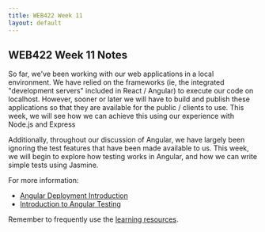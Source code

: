 ```yaml
---
title: WEB422 Week 11
layout: default
---
```


## WEB422 Week 11 Notes

So far, we've been working with our web applications in a local environment. We have relied on the frameworks (ie, the integrated "development servers" included in React / Angular) to execute our code on localhost. However, sooner or later we will have to build and publish these applications so that they are available for the public / clients to use.  This week, we will see how we can achieve this using our experience with Node.js and Express

Additionally, throughout our discussion of Angular, we have largely been ignoring the test features that have been made available to us. This week, we will begin to explore how testing works in Angular, and how we can write simple tests using Jasmine.

For more information:

* [Angular Deployment Introduction](angular-deployment-intro)
* [Introduction to Angular Testing](angular-testing-intro)

Remember to frequently use the [learning resources](/web422/resources).
